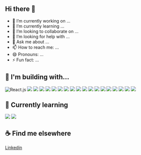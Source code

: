 ## Hi there 👋


- 🔭 I’m currently working on ...
- 🌱 I’m currently learning ...
- 👯 I’m looking to collaborate on ...
- 🤔 I’m looking for help with ...
- 💬 Ask me about ...
- 📫 How to reach me: ...
- 😄 Pronouns: ...
- ⚡ Fun fact: ...





##  🔨 I'm building with...
![React.js](https://img.shields.io/badge/React.js-informational?style=flat&logo=React&logoColor=ColorName&color=black)
![](https://img.shields.io/badge/JavaScript-informational?style=flat&logo=JavaScript&logoColor=ColorName&color=black)
![](https://img.shields.io/badge/TypeScript-informational?style=flat&logo=TypeScript&logoColor=ColorName&color=black)
![](https://img.shields.io/badge/MongoDB-informational?style=flat&logo=MongoDB&logoColor=ColorName&color=black)
![](https://img.shields.io/badge/Express-informational?style=flat&logo=Express&logoColor=ColorName&color=black)
![](https://img.shields.io/badge/Sass-informational?style=flat&logo=Sass&logoColor=ColorName&color=black)
![](https://img.shields.io/badge/Hugo-informational?style=flat&logo=Hugo&logoColor=ColorName&color=black)
![](https://img.shields.io/badge/Bootstrap-informational?style=flat&logo=Bootstrap&logoColor=ColorName&color=black)
![](https://img.shields.io/badge/Tailwindcss-informational?style=flat&logo=Tailwindcss&logoColor=ColorName&color=black)
![](https://img.shields.io/badge/jQuery-informational?style=flat&logo=jQuery&logoColor=ColorName&color=black)
![](https://img.shields.io/badge/HTML5-informational?style=flat&logo=HTML5&logoColor=ColorName&color=black)
![](https://img.shields.io/badge/CSS3-informational?style=flat&logo=CSS3&logoColor=ColorName&color=black)
![](https://img.shields.io/badge/HubSpotCMS-informational?style=flat&logo=HubSpot&logoColor=ColorName&color=black)
![](https://img.shields.io/badge/Figma-informational?style=flat&logo=Figma&logoColor=ColorName&color=black)
![](https://img.shields.io/badge/MJML-informational?style=flat&logo=MJML&logoColor=ColorName&color=black)
![](https://img.shields.io/badge/Node.js-informational?style=flat&logo=Node.js&logoColor=ColorName&color=black)
![](https://img.shields.io/badge/Jasmine-informational?style=flat&logo=Jasmine&logoColor=ColorName&color=black)
![](https://img.shields.io/badge/Vite-informational?style=flat&logo=Vite&logoColor=ColorName&color=black)
![]( https://img.shields.io/badge/any_text-you_like-blue)


##  🌱 Currently learning

![](https://img.shields.io/badge/GraphQl-informational?style=flat&logo=GraphQl&logoColor=ColorName&color=black)
![](https://img.shields.io/badge/Jest-informational?style=flat&logo=Jest&logoColor=ColorName&color=black)


##  ☕️ Find me elsewhere
[Linkedin](https://www.linkedin.com/in/laurasnclr/)
